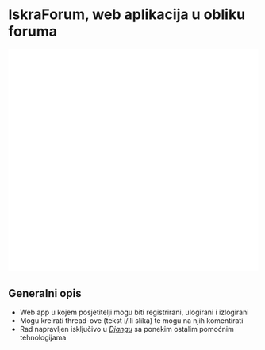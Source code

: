 # IskraForum, web aplikacija u obliku foruma

  ![Logo](/staticfiles/base/img/iskra3.png)

## Generalni opis
- Web app u kojem posjetitelji mogu biti registrirani, ulogirani i izlogirani
- Mogu kreirati thread-ove (tekst i/ili slika) te mogu na njih komentirati
- Rad napravljen isključivo u *[Djangu](https://www.djangoproject.com/)* sa ponekim ostalim pomoćnim tehnologijama
